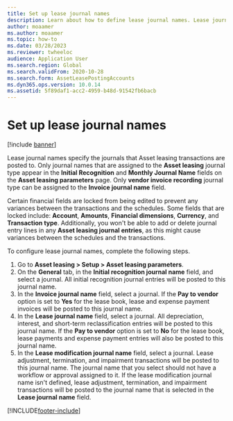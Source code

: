 ```yaml
---
title: Set up lease journal names
description: Learn about how to define lease journal names. Lease journal names specify the journals that entries that originate in Asset leasing are posted to.
author: moaamer
ms.author: moaamer
ms.topic: how-to
ms.date: 03/28/2023
ms.reviewer: twheeloc
audience: Application User
ms.search.region: Global
ms.search.validFrom: 2020-10-28
ms.search.form: AssetLeasePostingAccounts
ms.dyn365.ops.version: 10.0.14
ms.assetid: 5f89daf1-acc2-4959-b48d-91542fb6bacb
---
```


# Set up lease journal names

[!include [banner](../includes/banner.md)]


Lease journal names specify the journals that Asset leasing transactions are posted to. Only journal names that are assigned to the **Asset leasing** journal type appear in the **Initial Recognition** and **Monthly Journal Name** fields on the **Asset leasing parameters** page. Only **vendor invoice recording** journal type can be assigned to the **Invoice journal name** field.

Certain financial fields are locked from being edited to prevent any variances between the transactions and the schedules. Some fields that are locked include: **Account**, **Amounts**, **Financial dimensions**, **Currency**, and **Transaction type**. Additionally, you won't be able to add or delete journal entry lines in any **Asset leasing journal entries**, as this might cause variances between the schedules and the transactions.


To configure lease journal names, complete the following steps.

1. Go to **Asset leasing \> Setup \> Asset leasing parameters**.
2. On the **General** tab, in the **Initial recognition journal name** field, and select a journal. All initial recognition journal entries will be posted to this journal name.
3. In the **Invoice journal name** field, select a journal. If the **Pay to vendor** option is set to **Yes** for the lease book, lease and expense payment invoices will be posted to this journal name.
4. In the **Lease journal name** field, select a journal. All depreciation, interest, and short-term reclassification entries will be posted to this journal name. If the **Pay to vendor** option is set to **No** for the lease book, lease payments and expense payment entries will also be posted to this journal name.
5. In the **Lease modification journal name** field, select a journal. Lease adjustment, termination, and impairment transactions will be posted to this journal name. The journal name that you select should not have a workflow or approval assigned to it. If the lease modification journal name isn't defined, lease adjustment, termination, and impairment transactions will be posted to the journal name that is selected in the **Lease journal name** field. 


[!INCLUDE[footer-include](../../includes/footer-banner.md)]
